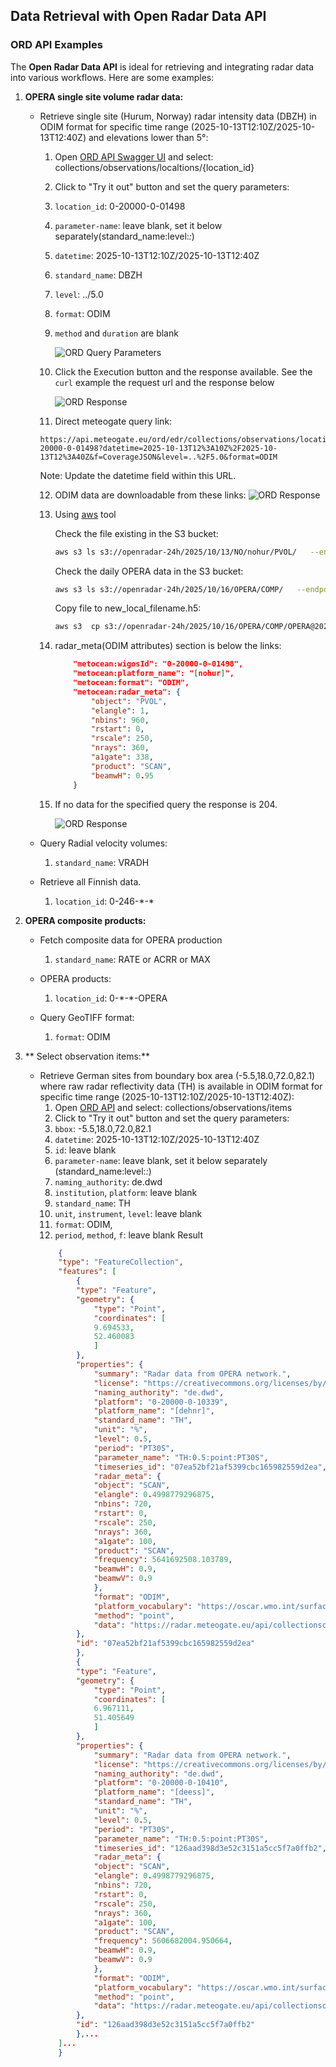 ## Data Retrieval with Open Radar Data  API

### ORD API Examples

The **Open Radar Data API** is ideal for retrieving and integrating radar data into various workflows. Here are some examples:

1. **OPERA single site volume radar data:**
   - Retrieve single site (Hurum, Norway) radar intensity data (DBZH) in ODIM format for specific time range (2025-10-13T12:10Z/2025-10-13T12:40Z) and elevations lower than 5&deg;:
        1. Open [ORD API Swagger UI](https://radar.meteogate.eu/api/docs) and select: collections/observations/localtions/{location_id}
        2. Click to "Try it out" button and set the query parameters:
        3. ``location_id``: 0-20000-0-01498
        4. ``parameter-name``: leave blank, set it below separately(standard_name:level:*:*)
        5. ``datetime``: 2025-10-13T12:10Z/2025-10-13T12:40Z
        6. ``standard_name``: DBZH
        7. ``level``: ../5.0
        8. ``format``: ODIM
        9. ``method`` and ``duration`` are blank

            ![ORD Query Parameters](source/images/ORD_API_location.png)

        10. Click the Execution button and the response available. See the ``curl`` example the request url and the response below

            ![ORD Response](source/images/ORD_API_location_response.png)

        11. Direct meteogate query link:
        ```
        https://api.meteogate.eu/ord/edr/collections/observations/locations/0-20000-0-01498?datetime=2025-10-13T12%3A10Z%2F2025-10-13T12%3A40Z&f=CoverageJSON&level=..%2F5.0&format=ODIM
        ```
        Note: Update the datetime field within this URL.

        12. ODIM data are downloadable from these links:
            ![ORD Response](source/images/ORD_API_location_response_links.png)

        13. Using [aws](https://aws.amazon.com/cli/) tool

            Check the file existing in the S3 bucket:
            ```bash
            aws s3 ls s3://openradar-24h/2025/10/13/NO/nohur/PVOL/   --endpoint-url https://s3.waw3-1.cloudferro.com/  --no-sign-request
            ```
            Check the daily OPERA data in the S3 bucket:
            ```bash
            aws s3 ls s3://openradar-24h/2025/10/16/OPERA/COMP/   --endpoint-url https://s3.waw3-1.cloudferro.com/  --no-sign-request
            ```
            Copy file to new_local_filename.h5:
            ```bash
            aws s3  cp s3://openradar-24h/2025/10/16/OPERA/COMP/OPERA@20251016T0220@0@DBZH.h5 ./new_local_filename.h5  --endpoint-url https://s3.waw3-1.cloudferro.com/  --no-sign-request
            ```
        

        14. radar_meta(ODIM attributes) section is below the links:
            ```json
                "metocean:wigosId": "0-20000-0-01498",
                "metocean:platform_name": "[nohur]",
                "metocean:format": "ODIM",
                "metocean:radar_meta": {
                    "object": "PVOL",
                    "elangle": 1,
                    "nbins": 960,
                    "rstart": 0,
                    "rscale": 250,
                    "nrays": 360,
                    "a1gate": 338,
                    "product": "SCAN",
                    "beamwH": 0.95
                }
            ```
        15. If no data for the specified query the response is 204.

            ![ORD Response](source/images/ORD_API_response_no_content.png)

        

   - Query Radial velocity volumes:
        1. ``standard_name``: VRADH

   - Retrieve all Finnish data.
        1. ``location_id``: 0-246-\*-\*

2. **OPERA composite products:**
   - Fetch composite data for OPERA production
        1. ``standard_name``: RATE or ACRR or MAX

   - OPERA products:
        1. ``location_id``: 0-\*-\*-OPERA

   - Query GeoTIFF format:
        1. ``format``: ODIM

3. ** Select observation items:**
   - Retrieve German sites from boundary box area (-5.5,18.0,72.0,82.1) where raw radar reflectivity data (TH) is available in ODIM format for specific time range (2025-10-13T12:10Z/2025-10-13T12:40Z):
        1. Open [ORD API](https://radar.meteogate.eu/api/docs) and select: collections/observations/items
        2. Click to "Try it out" button and set the query parameters:
        3. ``bbox``: -5.5,18.0,72.0,82.1
        4. ``datetime``: 2025-10-13T12:10Z/2025-10-13T12:40Z
        5. ``id``: leave blank
        6. ``parameter-name``: leave blank, set it below separately (standard_name:level:*:*)
        7. ``naming_authority``: de.dwd
        8. ``institution``, ``platform``: leave blank
        9. ``standard_name``: TH
        10. ``unit``, ``instrument``, ``level``: leave blank
        11. ``format``: ODIM,
        12. ``period``, ``method``, ``f``: leave blank
        Result 
        ```json
            {
            "type": "FeatureCollection",
            "features": [
                {
                "type": "Feature",
                "geometry": {
                    "type": "Point",
                    "coordinates": [
                    9.694533,
                    52.460083
                    ]
                },
                "properties": {
                    "summary": "Radar data from OPERA network.",
                    "license": "https://creativecommons.org/licenses/by/4.0/",
                    "naming_authority": "de.dwd",
                    "platform": "0-20000-0-10339",
                    "platform_name": "[dehnr]",
                    "standard_name": "TH",
                    "unit": "%",
                    "level": 0.5,
                    "period": "PT30S",
                    "parameter_name": "TH:0.5:point:PT30S",
                    "timeseries_id": "07ea52bf21af5399cbc165982559d2ea",
                    "radar_meta": {
                    "object": "SCAN",
                    "elangle": 0.4998779296875,
                    "nbins": 720,
                    "rstart": 0,
                    "rscale": 250,
                    "nrays": 360,
                    "a1gate": 100,
                    "product": "SCAN",
                    "frequency": 5641692508.103789,
                    "beamwH": 0.9,
                    "beamwV": 0.9
                    },
                    "format": "ODIM",
                    "platform_vocabulary": "https://oscar.wmo.int/surface/rest/api/search/station?wigosId=0-20000-0-10339",
                    "method": "point",
                    "data": "https://radar.meteogate.eu/api/collectionscollections/observations/locations/0-20000-0-10339?=parameter-name=TH:0.5:point:PT30S"
                },
                "id": "07ea52bf21af5399cbc165982559d2ea"
                },
                {
                "type": "Feature",
                "geometry": {
                    "type": "Point",
                    "coordinates": [
                    6.967111,
                    51.405649
                    ]
                },
                "properties": {
                    "summary": "Radar data from OPERA network.",
                    "license": "https://creativecommons.org/licenses/by/4.0/",
                    "naming_authority": "de.dwd",
                    "platform": "0-20000-0-10410",
                    "platform_name": "[deess]",
                    "standard_name": "TH",
                    "unit": "%",
                    "level": 0.5,
                    "period": "PT30S",
                    "parameter_name": "TH:0.5:point:PT30S",
                    "timeseries_id": "126aad398d3e52c3151a5cc5f7a0ffb2",
                    "radar_meta": {
                    "object": "SCAN",
                    "elangle": 0.4998779296875,
                    "nbins": 720,
                    "rstart": 0,
                    "rscale": 250,
                    "nrays": 360,
                    "a1gate": 100,
                    "product": "SCAN",
                    "frequency": 5606682004.950664,
                    "beamwH": 0.9,
                    "beamwV": 0.9
                    },
                    "format": "ODIM",
                    "platform_vocabulary": "https://oscar.wmo.int/surface/rest/api/search/station?wigosId=0-20000-0-10410",
                    "method": "point",
                    "data": "https://radar.meteogate.eu/api/collectionscollections/observations/locations/0-20000-0-10410?=parameter-name=TH:0.5:point:PT30S"
                },
                "id": "126aad398d3e52c3151a5cc5f7a0ffb2"
                },...
            ]...
            }

        ```
        
